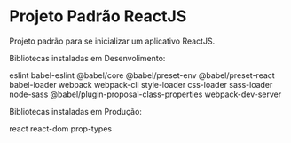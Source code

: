 # Projeto Padrão ReactJS

Projeto padrão para se inicializar um aplicativo ReactJS.

Bibliotecas instaladas em Desenvolimento:

eslint
babel-eslint
@babel/core
@babel/preset-env
@babel/preset-react
babel-loader
webpack
webpack-cli
style-loader css-loader
sass-loader
node-sass
@babel/plugin-proposal-class-properties
webpack-dev-server

Bibliotecas instaladas em Produção:

react
react-dom
prop-types
